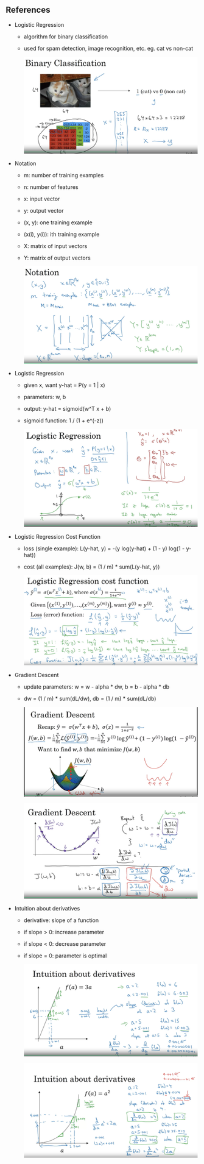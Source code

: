 ## References

- Logistic Regression

    -  algorithm for binary classification
    -  used for spam detection, image recognition, etc.
        eg. cat vs non-cat

        ![alt text](image.png)

- Notation

    -  m: number of training examples
    -  n: number of features
    -  x: input vector
    -  y: output vector
    -  (x, y): one training example
    -  (x(i), y(i)): ith training example
    -  X: matrix of input vectors
    -  Y: matrix of output vectors

        ![alt text](image-1.png)

- Logistic Regression

    - given x, want y-hat = P(y = 1 | x)
    - parameters: w, b
    - output: y-hat = sigmoid(w^T x + b)
    - sigmoid function: 1 / (1 + e^(-z))

        ![alt text](image-2.png)

- Logistic Regression Cost Function

    - loss (single example): L(y-hat, y) = -(y log(y-hat) + (1 - y) log(1 - y-hat))
    - cost (all examples): J(w, b) = (1 / m) * sum(L(y-hat, y))

        ![alt text](image-3.png)

- Gradient Descent

    - update parameters: w = w - alpha * dw, b = b - alpha * db
    - dw = (1 / m) * sum(dL/dw), db = (1 / m) * sum(dL/db)

        ![alt text](image-4.png)

        ![alt text](image-5.png)

- Intuition about derivatives

    - derivative: slope of a function
    - if slope > 0: increase parameter
    - if slope < 0: decrease parameter
    - if slope = 0: parameter is optimal

        ![alt text](image-6.png)
        
        ![alt text](image-7.png)
